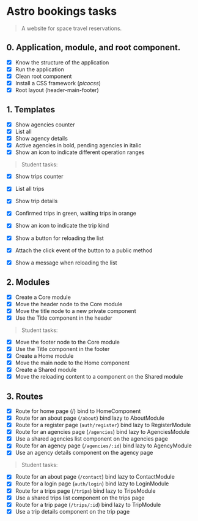 # Astro bookings tasks

> A website for space travel reservations.

## 0. Application, module, and root component.

- [x] Know the structure of the application
- [x] Run the application
- [x] Clean root component
- [x] Install a CSS framework (_picocss_)
- [x] Root layout (header-main-footer)

## 1. Templates

- [x] Show agencies counter
- [x] List all
- [x] Show agency details
- [x] Active agencies in bold, pending agencies in italic
- [x] Show an icon to indicate different operation ranges

> Student tasks:

- [x] Show trips counter
- [x] List all trips
- [x] Show trip details
- [x] Confirmed trips in green, waiting trips in orange
- [x] Show an icon to indicate the trip kind

- [x] Show a button for reloading the list
- [x] Attach the click event of the button to a public method
- [x] Show a message when reloading the list

## 2. Modules

- [x] Create a Core module
- [x] Move the header node to the Core module
- [x] Move the title node to a new private component
- [x] Use the Title component in the header

> Student tasks:

- [x] Move the footer node to the Core module
- [x] Use the Title component in the footer
- [x] Create a Home module
- [x] Move the main node to the Home component
- [x] Create a Shared module
- [x] Move the reloading content to a component on the Shared module

## 3. Routes

- [x] Route for home page (/) bind to HomeComponent
- [x] Route for an about page (`/about`) bind lazy to AboutModule
- [x] Route for a register page (`auth/register`) bind lazy to RegisterModule
- [x] Route for an agencies page (`/agencies`) bind lazy to AgenciesModule
- [x] Use a shared agencies list component on the agencies page
- [x] Route for an agency page (`/agencies/:id`) bind lazy to AgencyModule
- [x] Use an agency details component on the agency page

> Student tasks:

- [x] Route for an about page (`/contact`) bind lazy to ContactModule
- [x] Route for a login page (`auth/login`) bind lazy to LoginModule
- [x] Route for a trips page (`/trips`) bind lazy to TripsModule
- [x] Use a shared trips list component on the trips page
- [x] Route for a trip page (`/trips/:id`) bind lazy to TripModule
- [x] Use a trip details component on the trip page
